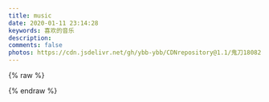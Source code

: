 ```yaml
---
title: music
date: 2020-01-11 23:14:28
keywords: 喜欢的音乐
description: 
comments: false
photos: https://cdn.jsdelivr.net/gh/ybb-ybb/CDNrepository@1.1/鬼刀180824/2s_by_wlop-darvb38.jpg
---
```

{% raw %}
<meting-js
  server="netease"
  type="playlist"
  id="2114311084"
  mutex="true">
</meting-js>

<meting-js
  server="netease"
  type="playlist"
  id="502361699"
  mutex="true">
</meting-js>
{% endraw %}